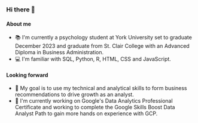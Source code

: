 ### Hi there 👋

#### About me
- 📚 I'm currently a psychology student at York University set to graduate December 2023 and graduate from St. Clair College with an Advanced Diploma in Business Administration. 
- 💻 I'm familiar with SQL, Python, R, HTML, CSS and JavaScript.

#### Looking forward
- 💼 My goal is to use my technical and analytical skills to form business recommendations to drive growth as an analyst.
- 📝 I'm currently working on Google's Data Analytics Professional Certificate and working to complete the Google Skills Boost Data Analyst Path to gain more hands on experience with GCP. 

